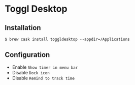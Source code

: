 # Toggl Desktop

## Installation

```ShellSession
$ brew cask install toggldesktop --appdir=/Applications
```

## Configuration

* Enable `Show timer in menu bar`
* Disable `Dock icon`
* Disable `Remind to track time`
